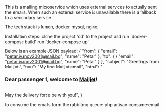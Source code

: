 This is a mailing microservice which uses external services to actually sent the emails. 
When such an external service is unavailable there is a fallback to a secondary service. 

The tech stack is lumen, docker, mysql, nginx.

Installation steps:
clone the project
'cd' to the project and run 'docker-compose build'
run 'docker-compose up'

Below is an example JSON payload:
{
  "from": {
    "email": "petar.ivanov2001@mail.bg",
    "name": "Petar"
  },
  "to": {
    {
      "email": "petar.ivanov2001@mail.bg",
      "name": "Petar"
    }
  },
  "subject": "Greetings from Mailjet.",
  "text": "My first Mailjet email",
  "html": "<h3>Dear passenger 1, welcome to <a href='https://www.mailjet.com/'>Mailjet</a>!</h3><br />May the delivery force be with you!",
}

to consume the emails form the rabbitmq queue:
php artisan consume:email
